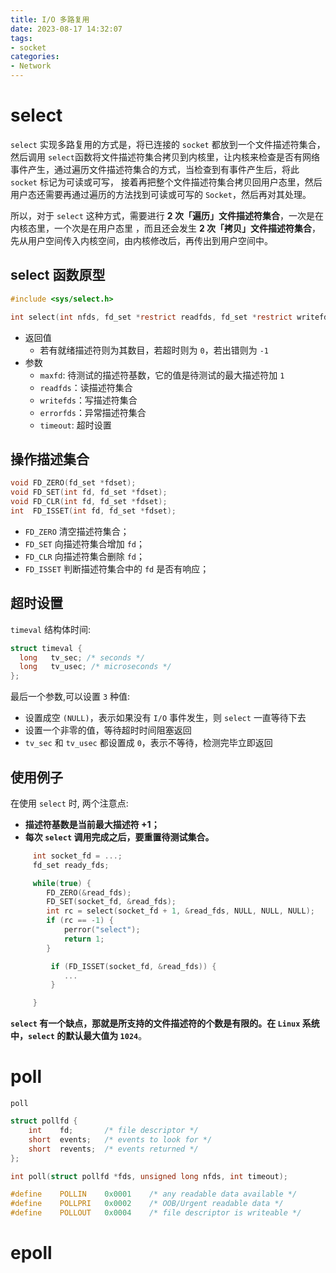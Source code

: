 ```yaml
---
title: I/O 多路复用
date: 2023-08-17 14:32:07
tags:
- socket
categories:
- Network
---
```


# select

`select` 实现多路复用的方式是，将已连接的 `socket` 都放到一个文件描述符集合，然后调用 `select`函数将文件描述符集合拷贝到内核里，让内核来检查是否有网络事件产生，通过遍历文件描述符集合的方式，当检查到有事件产生后，将此 `socket` 标记为可读或可写， 接着再把整个文件描述符集合拷贝回用户态里，然后用户态还需要再通过遍历的方法找到可读或可写的 `Socket`，然后再对其处理。

所以，对于 `select` 这种方式，需要进行 **2 次「遍历」文件描述符集合**，一次是在内核态里，一个次是在用户态里 ，而且还会发生 **2 次「拷贝」文件描述符集合**，先从用户空间传入内核空间，由内核修改后，再传出到用户空间中。

## select 函数原型

```c
#include <sys/select.h>

int select(int nfds, fd_set *restrict readfds, fd_set *restrict writefds, fd_set *restrict errorfds, struct timeval *restrict timeout);
```
- 返回值 
    - 若有就绪描述符则为其数目，若超时则为 `0`，若出错则为 `-1`
- 参数
    - `maxfd`: 待测试的描述符基数，它的值是待测试的最大描述符加 `1`
    - `readfds`：读描述符集合
    - `writefds`：写描述符集合
    - `errorfds`：异常描述符集合
    - `timeout`: 超时设置

## 操作描述集合

```c
void FD_ZERO(fd_set *fdset);　　　　　　
void FD_SET(int fd, fd_set *fdset);　　
void FD_CLR(int fd, fd_set *fdset);　　　
int  FD_ISSET(int fd, fd_set *fdset);
```
- `FD_ZERO` 清空描述符集合；
- `FD_SET` 向描述符集合增加 `fd`；
- `FD_CLR` 向描述符集合删除 `fd`；
- `FD_ISSET` 判断描述符集合中的 `fd` 是否有响应；

## 超时设置

`timeval` 结构体时间: 

```c
struct timeval {
  long   tv_sec; /* seconds */
  long   tv_usec; /* microseconds */
};
```
最后一个参数,可以设置 `3` 种值:

- 设置成空 `(NULL)`，表示如果没有 `I/O` 事件发生，则 `select` 一直等待下去
- 设置一个非零的值，等待超时时间阻塞返回
- `tv_sec` 和 `tv_usec` 都设置成 `0`，表示不等待，检测完毕立即返回

## 使用例子

在使用 `select` 时, 两个注意点:

- **描述符基数是当前最大描述符 +1；**
- **每次 `select` 调用完成之后，要重置待测试集合。**

```c
     int socket_fd = ...;
     fd_set ready_fds;

     while(true) {
        FD_ZERO(&read_fds);
        FD_SET(socket_fd, &read_fds);
        int rc = select(socket_fd + 1, &read_fds, NULL, NULL, NULL);
        if (rc == -1) {
            perror("select");
            return 1;
        }

         if (FD_ISSET(socket_fd, &read_fds)) {
            ...
         }

     }

````

**`select` 有一个缺点，那就是所支持的文件描述符的个数是有限的。在 `Linux` 系统中，`select` 的默认最大值为 `1024`**。

# poll

`poll` 
```c
struct pollfd {
    int    fd;       /* file descriptor */
    short  events;   /* events to look for */
    short  revents;  /* events returned */
};

int poll(struct pollfd *fds, unsigned long nfds, int timeout);

#define    POLLIN    0x0001    /* any readable data available */
#define    POLLPRI   0x0002    /* OOB/Urgent readable data */
#define    POLLOUT   0x0004    /* file descriptor is writeable */

```

# epoll